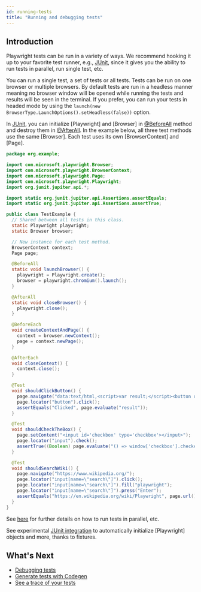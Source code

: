 ```yaml
---
id: running-tests
title: "Running and debugging tests"
---
```


## Introduction

Playwright tests can be run in a variety of ways. We recommend hooking it up to your favorite test runner, e.g., [JUnit](./test-runners.md), since it gives you the ability to run tests in parallel, run single test, etc.

You can run a single test, a set of tests or all tests. Tests can be run on one browser or multiple browsers. By default tests are run in a headless manner meaning no browser window will be opened while running the tests and results will be seen in the terminal. If you prefer, you can run your tests in headed mode by using the `launch(new BrowserType.LaunchOptions().setHeadless(false))` option.

In [JUnit](https://junit.org/junit5/), you can initialize [Playwright] and [Browser] in [@BeforeAll](https://junit.org/junit5/docs/current/api/org.junit.jupiter.api/org/junit/jupiter/api/BeforeAll.html) method and
destroy them in [@AfterAll](https://junit.org/junit5/docs/current/api/org.junit.jupiter.api/org/junit/jupiter/api/AfterAll.html). In the example below, all three test methods use the same
[Browser]. Each test uses its own [BrowserContext] and [Page].

```java
package org.example;

import com.microsoft.playwright.Browser;
import com.microsoft.playwright.BrowserContext;
import com.microsoft.playwright.Page;
import com.microsoft.playwright.Playwright;
import org.junit.jupiter.api.*;

import static org.junit.jupiter.api.Assertions.assertEquals;
import static org.junit.jupiter.api.Assertions.assertTrue;

public class TestExample {
  // Shared between all tests in this class.
  static Playwright playwright;
  static Browser browser;

  // New instance for each test method.
  BrowserContext context;
  Page page;

  @BeforeAll
  static void launchBrowser() {
    playwright = Playwright.create();
    browser = playwright.chromium().launch();
  }

  @AfterAll
  static void closeBrowser() {
    playwright.close();
  }

  @BeforeEach
  void createContextAndPage() {
    context = browser.newContext();
    page = context.newPage();
  }

  @AfterEach
  void closeContext() {
    context.close();
  }

  @Test
  void shouldClickButton() {
    page.navigate("data:text/html,<script>var result;</script><button onclick='result=\"Clicked\"'>Go</button>");
    page.locator("button").click();
    assertEquals("Clicked", page.evaluate("result"));
  }

  @Test
  void shouldCheckTheBox() {
    page.setContent("<input id='checkbox' type='checkbox'></input>");
    page.locator("input").check();
    assertTrue((Boolean) page.evaluate("() => window['checkbox'].checked"));
  }

  @Test
  void shouldSearchWiki() {
    page.navigate("https://www.wikipedia.org/");
    page.locator("input[name=\"search\"]").click();
    page.locator("input[name=\"search\"]").fill("playwright");
    page.locator("input[name=\"search\"]").press("Enter");
    assertEquals("https://en.wikipedia.org/wiki/Playwright", page.url());
  }
}
```

See [here](./test-runners.md) for further details on how to run tests in parallel, etc.

See experimental [JUnit integration](./junit.md) to automatically initialize [Playwright] objects and more, thanks to fixtures.

## What's Next

- [Debugging tests](./debug.md)
- [Generate tests with Codegen](./codegen.md)
- [See a trace of your tests](./trace-viewer-intro.md)
